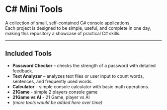 # C# Mini Tools

A collection of small, self-contained C# console applications.  
Each project is designed to be simple, useful, and complete in one day, making this repository a showcase of practical C# skills.

---

## Included Tools

- **Password Checker** – checks the strength of a password with detailed feedback.  
- **Text Analyzer** – analyzes text files or user input to count words, sentences, and frequently used words.  
- **Calculator** – simple console calculator with basic math operations.
- **21Game** - simple 2 players console game
- **21Game vs AI** - 21 Game, player vs AI
- *(more tools would be added here over time)*


